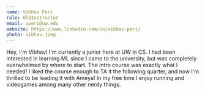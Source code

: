 ```yaml
---
name: Vibhav Peri
role: OldInstructor
email: vperi@uw.edu
website: https://www.linkedin.com/in/vibhav-peri/
photo: vibhav.jpeg
---
```


Hey, I'm Vibhav! I'm currently a junior here at UW in CS. I had been interested in learning ML since I came to the university, but was completely overwhelmed by where to start. The intro course was exactly what I needed! I liked the course enough to TA it the following quarter, and now I'm thrilled to be leading it with Ameya! In my free time I enjoy running and videogames among many other nerdy things.
